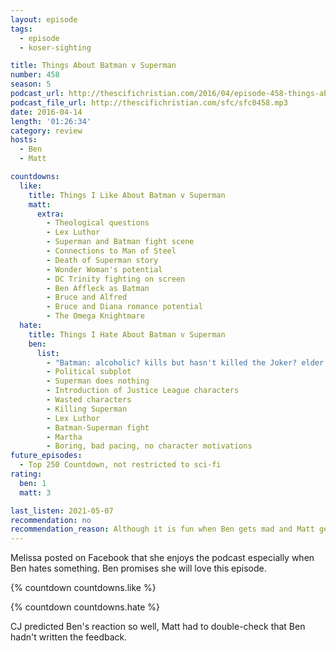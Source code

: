 ```yaml
---
layout: episode
tags:
  - episode
  - koser-sighting

title: Things About Batman v Superman
number: 458
season: 5
podcast_url: http://thescifichristian.com/2016/04/episode-458-things-about-batman-v-superman/
podcast_file_url: http://thescifichristian.com/sfc/sfc0458.mp3
date: 2016-04-14
length: '01:26:34'
category: review
hosts:
  - Ben
  - Matt

countdowns:
  like:
    title: Things I Like About Batman v Superman
    matt: 
      extra:
        - Theological questions
        - Lex Luthor
        - Superman and Batman fight scene
        - Connections to Man of Steel
        - Death of Superman story
        - Wonder Woman's potential
        - DC Trinity fighting on screen
        - Ben Affleck as Batman
        - Bruce and Alfred
        - Bruce and Diana romance potential
        - The Omega Knightmare
  hate:
    title: Things I Hate About Batman v Superman
    ben:
      list:
        - "Batman: alcoholic? kills but hasn't killed the Joker? elder Batman but also Year One Batman? prophet?"
        - Political subplot
        - Superman does nothing
        - Introduction of Justice League characters
        - Wasted characters
        - Killing Superman
        - Lex Luthor
        - Batman-Superman fight
        - Martha
        - Boring, bad pacing, no character motivations
future_episodes:
  - Top 250 Countdown, not restricted to sci-fi
rating:
  ben: 1
  matt: 3

last_listen: 2021-05-07
recommendation: no
recommendation_reason: Although it is fun when Ben gets mad and Matt gets defensive
---
```


Melissa posted on Facebook that she enjoys the podcast especially when Ben hates something. Ben promises she will love this episode.

{% countdown countdowns.like %}

{% countdown countdowns.hate %}

CJ predicted Ben's reaction so well, Matt had to double-check that Ben hadn't written the feedback.